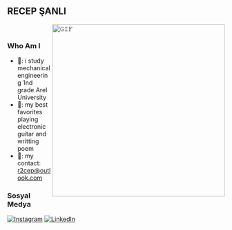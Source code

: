 ## **RECEP ŞANLI**
<a target="_blank"><img align="right" height="400" width="400" alt="𝙶𝙸𝙵" src="https://media.giphy.com/media/l0MYChxfXTrdvEc24/giphy.gif"></a>
<br/>
### Who Am I
  - 🌻: i study mechanical engineering 1nd grade Arel University
  - 🌻: my best favorites playing electronic guitar and writting poem
  - 🌻: my contact: r2cep@outlook.com
  






### Sosyal Medya
[![Instagram](https://img.shields.io/badge/Instagram-%23E4405F.svg?style=for-the-badge&logo=Instagram&logoColor=white)](https://instagram.com/r2cep/)
[![LinkedIn](https://img.shields.io/badge/linkedin-%230077B5.svg?style=for-the-badge&logo=linkedin&logoColor=white)](https://www.linkedin.com/in/r2cep/)
